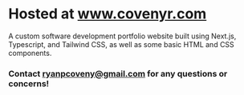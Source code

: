 # Hosted at www.covenyr.com

A custom software development portfolio website built using Next.js, Typescript, and Tailwind CSS, as well as some basic HTML and CSS components.

### Contact ryanpcoveny@gmail.com for any questions or concerns!
